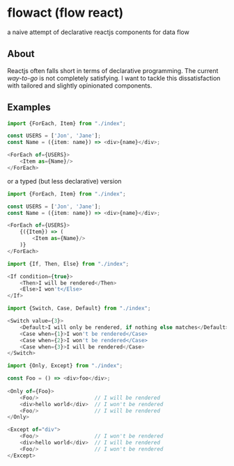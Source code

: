 # flowact (flow react)
a naive attempt of declarative reactjs components for data flow

## About
Reactjs often falls short in terms of declarative programming. The current _way-to-go_ is not completely satisfying.
I want to tackle this dissatisfaction with tailored and slightly opinionated components.

## Examples

```typescript jsx
import {ForEach, Item} from "./index";

const USERS = ['Jon', 'Jane'];
const Name = ({item: name}) => <div>{name}</div>;

<ForEach of={USERS}>
    <Item as={Name}/>
</ForEach>
```

or a typed (but less declarative) version
```typescript jsx
import {ForEach, Item} from "./index";

const USERS = ['Jon', 'Jane'];
const Name = ({item: name}) => <div>{name}</div>;

<ForEach of={USERS}>
    {({Item}) => (
        <Item as={Name}/>
    )}
</ForEach>
```

```typescript jsx
import {If, Then, Else} from "./index";

<If condition={true}>
    <Then>I will be rendered</Then>
    <Else>I won't</Else>
</If>
```

```typescript jsx
import {Switch, Case, Default} from "./index";

<Switch value={3}>
    <Default>I will only be rendered, if nothing else matches</Default>
    <Case when={1}>I won't be rendered</Case>
    <Case when={2}>I won't be rendered</Case>
    <Case when={3}>I will be rendered</Case>
</Switch>
```

```typescript jsx
import {Only, Except} from "./index";

const Foo = () => <div>foo</div>;
    
<Only of={Foo}>
    <Foo/>                  // I will be rendered 
    <div>hello world</div>  // I won't be rendered
    <Foo/>                  // I will be rendered
</Only>

<Except of="div">
    <Foo/>                  // I won't be rendered
    <div>hello world</div>  // I will be rendered
    <Foo/>                  // I won't be rendered
</Except>
```

